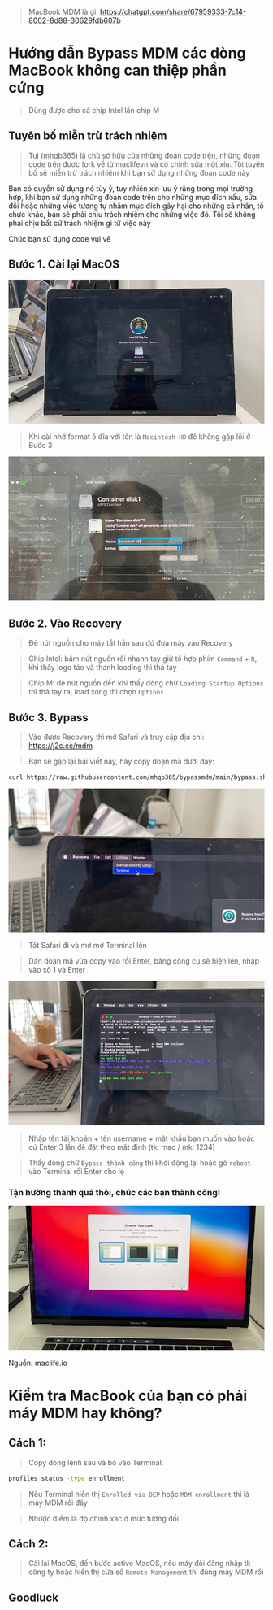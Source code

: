 > MacBook MDM là gì: https://chatgpt.com/share/67959333-7c14-8002-8d88-30629fdb607b

# Hướng dẫn Bypass MDM các dòng MacBook không can thiệp phần cứng

> Dùng được cho cả chip Intel lẫn chip M

## Tuyên bố miễn trừ trách nhiệm

> Tui (mhqb365) là chủ sở hữu của những đoạn code trên, những đoạn code trên được fork về từ maclifevn và có chỉnh sửa một xíu. Tôi tuyên bố sẽ miễn trừ trách nhiệm khi bạn sử dụng những đoạn code này

Bạn có quyền sử dụng nó tùy ý, tuy nhiên xin lưu ý rằng trong mọi trường hợp, khi bạn sử dụng những đoạn code trên cho những mục đích xấu, sửa đổi hoặc những việc tương tự nhằm mục đích gây hại cho những cá nhân, tổ chức khác, bạn sẽ phải chịu trách nhiệm cho những việc đó. Tôi sẽ không phải chịu bất cứ trách nhiệm gì từ việc này

Chúc bạn sử dụng code vui vẻ

## Bước 1. Cài lại MacOS

<img src="./img/01.jpg" />

> Khi cài nhớ format ổ đĩa với tên là ```Macintosh HD``` để không gặp lỗi ở Bước 3

<img src="./img/02.jpg" />

## Bước 2. Vào Recovery

> Đè nút nguồn cho máy tắt hẳn sau đó đưa máy vào Recovery

> Chip Intel: bấm nút nguồn rồi nhanh tay giữ tổ hợp phím ```Command``` + ```R```, khi thấy logo táo và thanh loading thì thả tay

> Chip M: đè nút nguồn đến khi thấy dòng chữ ```Loading Startup Options``` thì thả tay ra, load xong thì chọn ```Options```

## Bước 3. Bypass

> Vào được Recovery thì mở Safari và truy cập địa chỉ: https://j2c.cc/mdm

> Bạn sẽ gặp lại bài viết này, hãy copy đoạn mã dưới đây:

```sh
curl https://raw.githubusercontent.com/mhqb365/bypassmdm/main/bypass.sh -o bypass.sh && chmod +x ./bypass.sh && ./bypass.sh
```

<img src="./img/07.jpg" />

> Tắt Safari đi và mở mở Terminal lên

> Dán đoạn mã vừa copy vào rồi Enter, bảng công cụ sẽ hiện lên, nhập vào số 1 và Enter

<img src="./img/10.jpg" />

> Nhập tên tài khoản + tên username + mật khẩu bạn muốn vào hoặc cứ Enter 3 lần để đặt theo mặt định (tk: mac / mk: 1234)

> Thấy dòng chữ ```Bypass thành công``` thì khởi động lại hoặc gõ ```reboot``` vào Terminal rồi Enter cho lẹ

### Tận hưởng thành quả thôi, chúc các bạn thành công!

<img src="./img/12.jpg" />

Nguồn: maclife.io

# Kiểm tra MacBook của bạn có phải máy MDM hay không?

## Cách 1:

> Copy dòng lệnh sau và bỏ vào Terminal:

```sh
profiles status -type enrollment
```

> Nếu Terminal hiển thị ```Enrolled via DEP``` hoặc ```MDM enrollment``` thì là máy MDM rồi đấy

> Nhược điểm là độ chính xác ở mức tương đối

## Cách 2:

> Cài lại MacOS, đến bước active MacOS, nếu máy đòi đăng nhập tk công ty hoặc hiển thị cửa sổ ```Remote Management``` thì đúng máy MDM rồi


## Goodluck